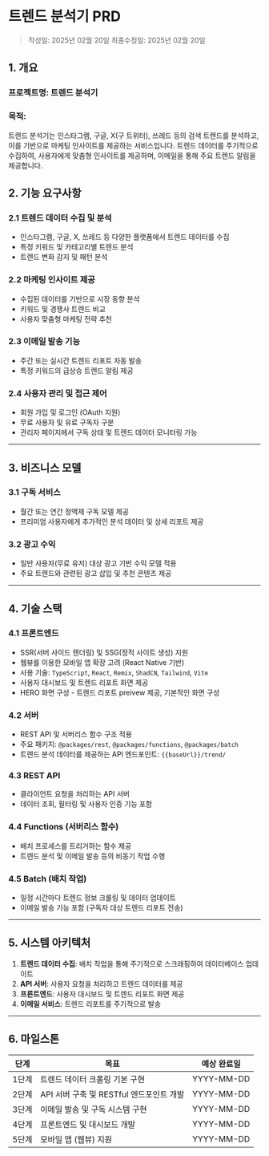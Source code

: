 # 트렌드 분석기 PRD

> 작성일: 2025년 02월 20일
> 최종수정일: 2025년 02월 20일

## 1. 개요

### 프로젝트명: 트렌드 분석기

### 목적:

트렌드 분석기는 인스타그램, 구글, X(구 트위터), 쓰레드 등의 검색 트렌드를 분석하고, 이를 기반으로 마케팅 인사이트를 제공하는 서비스입니다. 트렌드 데이터를 주기적으로 수집하여, 사용자에게 맞춤형 인사이트를 제공하며, 이메일을 통해 주요 트렌드 알림을 제공합니다.

## 2. 기능 요구사항

### 2.1 트렌드 데이터 수집 및 분석

- 인스타그램, 구글, X, 쓰레드 등 다양한 플랫폼에서 트렌드 데이터를 수집
- 특정 키워드 및 카테고리별 트렌드 분석
- 트렌드 변화 감지 및 패턴 분석

### 2.2 마케팅 인사이트 제공

- 수집된 데이터를 기반으로 시장 동향 분석
- 키워드 및 경쟁사 트렌드 비교
- 사용자 맞춤형 마케팅 전략 추천

### 2.3 이메일 발송 기능

- 주간 또는 실시간 트렌드 리포트 자동 발송
- 특정 키워드의 급상승 트렌드 알림 제공

### 2.4 사용자 관리 및 접근 제어

- 회원 가입 및 로그인 (OAuth 지원)
- 무료 사용자 및 유료 구독자 구분
- 관리자 페이지에서 구독 상태 및 트렌드 데이터 모니터링 가능

---

## 3. 비즈니스 모델

### 3.1 구독 서비스

- 월간 또는 연간 정액제 구독 모델 제공
- 프리미엄 사용자에게 추가적인 분석 데이터 및 상세 리포트 제공

### 3.2 광고 수익

- 일반 사용자(무료 유저) 대상 광고 기반 수익 모델 적용
- 주요 트렌드와 관련된 광고 삽입 및 추천 콘텐츠 제공

---

## 4. 기술 스택

### 4.1 프론트엔드

- SSR(서버 사이드 렌더링) 및 SSG(정적 사이트 생성) 지원
- 웹뷰를 이용한 모바일 앱 확장 고려 (React Native 기반)
- 사용 기술: `TypeScript`, `React`, `Remix`, `ShadCN`, `Tailwind`, `Vite`
- 사용자 대시보드 및 트렌드 리포트 화면 제공
- HERO 화면 구성 - 트렌드 리포트 preivew 제공, 기본적인 화면 구성

### 4.2 서버

- REST API 및 서버리스 함수 구조 적용
- 주요 패키지: `@packages/rest`, `@packages/functions`, `@packages/batch`
- 트렌드 분석 데이터를 제공하는 API 엔드포인트: `{{baseUrl}}/trend/`

### 4.3 REST API

- 클라이언트 요청을 처리하는 API 서버
- 데이터 조회, 필터링 및 사용자 인증 기능 포함

### 4.4 Functions (서버리스 함수)

- 배치 프로세스를 트리거하는 함수 제공
- 트렌드 분석 및 이메일 발송 등의 비동기 작업 수행

### 4.5 Batch (배치 작업)

- 일정 시간마다 트렌드 정보 크롤링 및 데이터 업데이트
- 이메일 발송 기능 포함 (구독자 대상 트렌드 리포트 전송)

---

## 5. 시스템 아키텍처

1. **트렌드 데이터 수집**: 배치 작업을 통해 주기적으로 스크래핑하여 데이터베이스 업데이트
2. **API 서버**: 사용자 요청을 처리하고 트렌드 데이터를 제공
3. **프론트엔드**: 사용자 대시보드 및 트렌드 리포트 화면 제공
4. **이메일 서비스**: 트렌드 리포트를 주기적으로 발송

---

## 6. 마일스톤

| 단계  | 목표                                     | 예상 완료일 |
| ----- | ---------------------------------------- | ----------- |
| 1단계 | 트렌드 데이터 크롤링 기본 구현           | YYYY-MM-DD  |
| 2단계 | API 서버 구축 및 RESTful 엔드포인트 개발 | YYYY-MM-DD  |
| 3단계 | 이메일 발송 및 구독 시스템 구현          | YYYY-MM-DD  |
| 4단계 | 프론트엔드 및 대시보드 개발              | YYYY-MM-DD  |
| 5단계 | 모바일 앱 (웹뷰) 지원                    | YYYY-MM-DD  |
